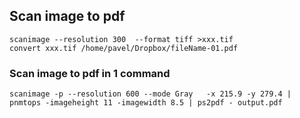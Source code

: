## Scan image to pdf
```console
scanimage --resolution 300  --format tiff >xxx.tif
convert xxx.tif /home/pavel/Dropbox/fileName-01.pdf
```
### Scan image to pdf in 1 command
```console
scanimage -p --resolution 600 --mode Gray   -x 215.9 -y 279.4 | pnmtops -imageheight 11 -imagewidth 8.5 | ps2pdf - output.pdf
```

    